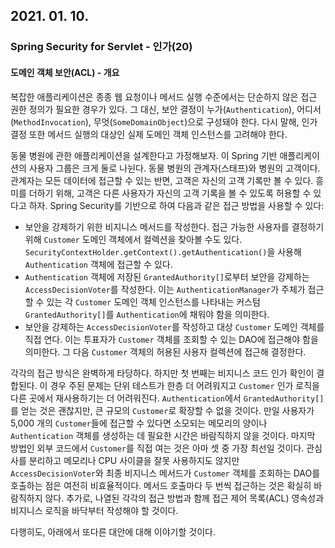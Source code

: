 ## 2021. 01. 10.

### Spring Security for Servlet - 인가(20)

#### 도메인 객체 보안(ACL) - 개요

복잡한 애플리케이션은 종종 웹 요청이나 메서드 실행 수준에서는 단순하지 않은 접근 권한 정의가 필요한 경우가 있다. 그 대신, 보안 결정이 누가(`Authentication`), 어디서(`MethodInvocation`), 무엇(`SomeDomainObject`)으로 구성돼야 한다. 다시 말해, 인가 결정 또한 메서드 실행의 대상인 실제 도메인 객체 인스턴스를 고려해야 한다.

동물 병원에 관한 애플리케이션을 설계한다고 가정해보자. 이 Spring 기반 애플리케이션의 사용자 그룹은 크게 둘로 나뉜다. 동물 병원의 관계자(스태프)와 병원의 고객이다. 관계자는 모든 데이터에 접근할 수 있는 반면, 고객은 자신의 고객 기록만 볼 수 있다. 흥미를 더하기 위해, 고객은 다른 사용자가 자신의 고객 기록을 볼 수 있도록 허용할 수 있다고 하자. Spring Security를 기반으로 하여 다음과 같은 접근 방법을 사용할 수 있다:

* 보안을 강제하기 위한 비지니스 메서드를 작성한다. 접근 가능한 사용자를 결정하기 위해 `Customer` 도메인 객체에서 컬렉션을 찾아볼 수도 있다. `SecurityContextHolder.getContext().getAuthentication()`을 사용해 `Authentication` 객체에 접근할 수 있다.
* `Authentication` 객체에 저장된 `GrantedAuthority[]`로부터 보안을 강제하는 `AccessDecisionVoter`를 작성한다. 이는 `AuthenticationManager`가 주체가 접근할 수 있는 각 `Customer` 도메인 객체 인스턴스를 나타내는 커스텀 `GrantedAuthority[]`를 `Authentication`에 채워야 함을 의미한다.
* 보안을 강제하는 `AccessDecisionVoter`를 작성하고 대상 `Customer` 도메인 객체를 직접 연다. 이는 투표자가 `Customer` 객체를 조회할 수 있는 DAO에 접근해야 함을 의미한다. 그 다음 `Customer` 객체의 허용된 사용자 컬렉션에 접근해 결정한다.

각각의 접근 방식은 완벽하게 타당하다. 하지만 첫 번째는 비지니스 코드 인가 확인이 결합된다. 이 경우 주된 문제는 단위 테스트가 한층 더 어려워지고 `Customer` 인가 로직을 다른 곳에서 재사용하기는 더 어려워진다. `Authentication`에서 `GrantedAuthority[]`를 얻는 것은 괜찮지만, 큰 규모의 `Customer`로 확장할 수 없을 것이다. 만일 사용자가 5,000 개의 `Customer`들에 접근할 수 있다면 소모되는 메모리의 양이나 `Authentication` 객체를 생성하는 데 필요한 시간은 바람직하지 않을 것이다. 마지막 방법인 외부 코드에서 `Customer`를 직접 여는 것은 아마 셋 중 가장 최선일 것이다. 관심사를 분리하고 메모리나 CPU 사이클을 잘못 사용하지도 않지만 `AccessDecisionVoter`와 최종 비지니스 메서드가 `Customer` 객체를 조회하는 DAO를 호출하는 점은 여전히 비효율적이다. 메서드 호출마다 두 번씩 접근하는 것은 확실히 바람직하지 않다. 추가로, 나열된 각각의 접근 방법과 함께 접근 제어 목록(ACL) 영속성과 비지니스 로직을 바닥부터 작성해야 할 것이다.

다행히도, 아래에서 또다른 대안에 대해 이야기할 것이다.